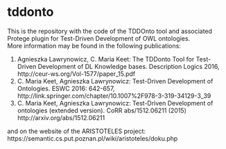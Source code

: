 # tddonto
This is the repository with the code of the TDDOnto tool and associated Protege plugin for Test-Driven Development of OWL ontologies. 
<br>
More information may be found in the following publications: <br>
<ol>
<li> Agnieszka Lawrynowicz, C. Maria Keet: The TDDonto Tool for Test-Driven Development of DL Knowledge bases. Description Logics 2016, http://ceur-ws.org/Vol-1577/paper_15.pdf
</li>
<li> C. Maria Keet, Agnieszka Lawrynowicz: Test-Driven Development of Ontologies. ESWC 2016: 642-657, http://link.springer.com/chapter/10.1007%2F978-3-319-34129-3_39
</li>
<li> C. Maria Keet, Agnieszka Lawrynowicz: Test-Driven Development of ontologies (extended version). CoRR abs/1512.06211 (2015) http://arxiv.org/abs/1512.06211
</li>
</ol>
and on the website of the ARISTOTELES project: https://semantic.cs.put.poznan.pl/wiki/aristoteles/doku.php
